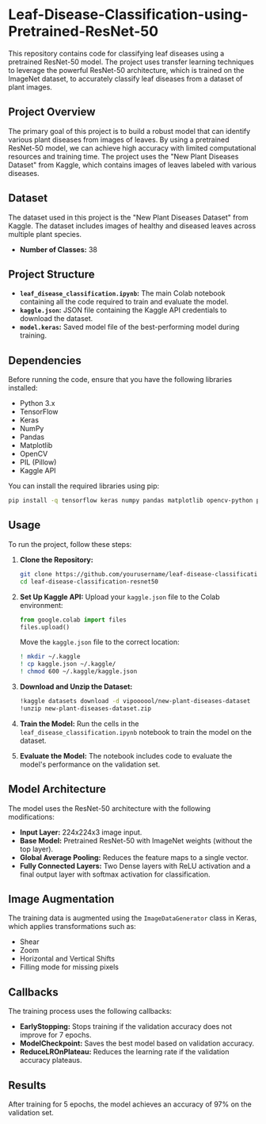# Leaf-Disease-Classification-using-Pretrained-ResNet-50

This repository contains code for classifying leaf diseases using a pretrained ResNet-50 model. The project uses transfer learning techniques to leverage the powerful ResNet-50 architecture, which is trained on the ImageNet dataset, to accurately classify leaf diseases from a dataset of plant images.

## Project Overview

The primary goal of this project is to build a robust model that can identify various plant diseases from images of leaves. By using a pretrained ResNet-50 model, we can achieve high accuracy with limited computational resources and training time. The project uses the "New Plant Diseases Dataset" from Kaggle, which contains images of leaves labeled with various diseases.

## Dataset

The dataset used in this project is the "New Plant Diseases Dataset" from Kaggle. The dataset includes images of healthy and diseased leaves across multiple plant species.

- **Number of Classes:** 38

## Project Structure

- **`leaf_disease_classification.ipynb`:** The main Colab notebook containing all the code required to train and evaluate the model.
- **`kaggle.json`:** JSON file containing the Kaggle API credentials to download the dataset.
- **`model.keras`:** Saved model file of the best-performing model during training.

## Dependencies

Before running the code, ensure that you have the following libraries installed:

- Python 3.x
- TensorFlow
- Keras
- NumPy
- Pandas
- Matplotlib
- OpenCV
- PIL (Pillow)
- Kaggle API

You can install the required libraries using pip:

```bash
pip install -q tensorflow keras numpy pandas matplotlib opencv-python pillow kaggle
```

## Usage

To run the project, follow these steps:

1. **Clone the Repository:**
   ```bash
   git clone https://github.com/yourusername/leaf-disease-classification-resnet50.git
   cd leaf-disease-classification-resnet50
   ```

2. **Set Up Kaggle API:**
   Upload your `kaggle.json` file to the Colab environment:
   ```python
   from google.colab import files
   files.upload()
   ```

   Move the `kaggle.json` file to the correct location:
   ```bash
   ! mkdir ~/.kaggle
   ! cp kaggle.json ~/.kaggle/
   ! chmod 600 ~/.kaggle/kaggle.json
   ```

3. **Download and Unzip the Dataset:**
   ```bash
   !kaggle datasets download -d vipoooool/new-plant-diseases-dataset
   !unzip new-plant-diseases-dataset.zip
   ```

4. **Train the Model:**
   Run the cells in the `leaf_disease_classification.ipynb` notebook to train the model on the dataset.

5. **Evaluate the Model:**
   The notebook includes code to evaluate the model's performance on the validation set.

## Model Architecture

The model uses the ResNet-50 architecture with the following modifications:

- **Input Layer:** 224x224x3 image input.
- **Base Model:** Pretrained ResNet-50 with ImageNet weights (without the top layer).
- **Global Average Pooling:** Reduces the feature maps to a single vector.
- **Fully Connected Layers:** Two Dense layers with ReLU activation and a final output layer with softmax activation for classification.

## Image Augmentation

The training data is augmented using the `ImageDataGenerator` class in Keras, which applies transformations such as:

- Shear
- Zoom
- Horizontal and Vertical Shifts
- Filling mode for missing pixels

## Callbacks

The training process uses the following callbacks:

- **EarlyStopping:** Stops training if the validation accuracy does not improve for 7 epochs.
- **ModelCheckpoint:** Saves the best model based on validation accuracy.
- **ReduceLROnPlateau:** Reduces the learning rate if the validation accuracy plateaus.

## Results

After training for 5 epochs, the model achieves an accuracy of 97% on the validation set.

